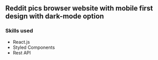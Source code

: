 ## Reddit pics browser website with mobile first design with dark-mode option

### Skills used

- React.js
- Styled Components
- Rest API
